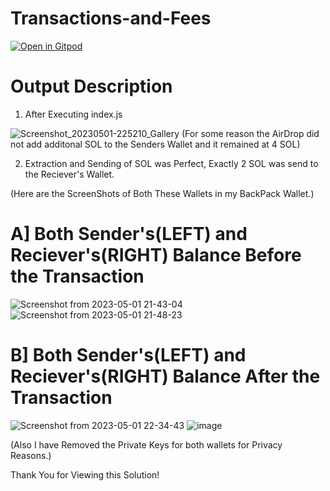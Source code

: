 # Transactions-and-Fees

[![Open in Gitpod](https://gitpod.io/button/open-in-gitpod.svg)](https://gitpod.io/#https://github.com/Metacrafters/Transactions-and-Fees)

# Output Description

1. After Executing index.js

![Screenshot_20230501-225210_Gallery](https://user-images.githubusercontent.com/40859683/235496476-9e9380f1-879b-4d9f-8935-ece87fe555cf.jpg)
(For some reason the AirDrop did not add additonal SOL to the Senders Wallet and it remained at 4 SOL)

2. Extraction and Sending of SOL was Perfect, Exactly 2 SOL was send to the Reciever's Wallet.

(Here are the ScreenShots of Both These Wallets in my BackPack Wallet.)

# A] Both Sender's(LEFT) and Reciever's(RIGHT) Balance Before the Transaction

![Screenshot from 2023-05-01 21-43-04](https://user-images.githubusercontent.com/40859683/235497913-a2d0f978-4933-4b3f-b996-ba98904638d4.png)   ![Screenshot from 2023-05-01 21-48-23](https://user-images.githubusercontent.com/40859683/235497920-0ee48d6f-132b-4343-9471-727f0e04b4f7.png)

# B] Both Sender's(LEFT) and Reciever's(RIGHT) Balance After the Transaction

![Screenshot from 2023-05-01 22-34-43](https://user-images.githubusercontent.com/40859683/235497927-f3dbe5ad-20eb-457c-8e05-164d4db62f9f.png)   ![image](https://user-images.githubusercontent.com/40859683/235498489-e61d9326-5e85-47bc-b721-1a4576fa03ea.png)

(Also I have Removed the Private Keys for both wallets for Privacy Reasons.)


Thank You for Viewing this Solution!
